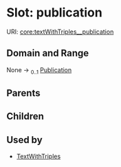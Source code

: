 
# Slot: publication




URI: [core:textWithTriples__publication](http://w3id.org/ontogpt/core/textWithTriples__publication)


## Domain and Range

None &#8594;  <sub>0..1</sub> [Publication](Publication.md)

## Parents


## Children


## Used by

 * [TextWithTriples](TextWithTriples.md)
